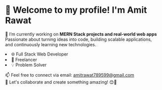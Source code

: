 <h1 class="font-bold text-xl">👋 Welcome to my profile! I'm Amit Rawat</h1>
<p>
  🔭 I’m currently working on <strong>MERN Stack projects and real-world web apps</strong><br/>
  Passionate about turning ideas into code, building scalable applications, and continuously learning new technologies.
</p>

<li>🌐 Full Stack Web Developer</li>
<li>💼 Freelancer</li>
<li>💡 Problem Solver</li>

<p>
  📫 Feel free to connect via email: <a href="mailto:amitrawat789599@gmail.com">amitrawat789599@gmail.com</a><br/>
  🤝 Let's collaborate and create something amazing! 😊🚀
</p>
